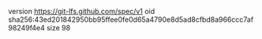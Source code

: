 version https://git-lfs.github.com/spec/v1
oid sha256:43ed201842950bb95ffee0fe0d65a4790e8d5ad8cfbd8a966ccc7af98249f4e4
size 98
